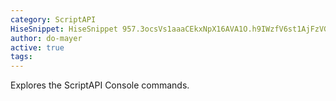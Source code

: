 ```yaml
---
category: ScriptAPI
HiseSnippet: HiseSnippet 957.3ocsVs1aaaCEkxNpX16AVA1O.h9IWzfV6st1AjFzVG6LXrlDi4rtALLTPSccDmoHEHoRrvP+Ou+AaWR4GxKdocFX9C1h2W7ny8xC8XilCVq1PhZcYYNPh9r3IkJW5IoLghLZ.I5KhOiYcfgVYpeYNyZgDRTTyu2aHp0Ajvm+7k8YRlhCaLQHuUK3vaDYB2Fqie0OHjxSYIvkhrZQ+zWMhqUmnk5BDOMi6RxY74rqfyY9vZDSht2vDgSal3XNvRhNnuNobRp9FUU7uUXESkfeQOxDrPUlOUKS7H1akbRpPlLd06skfUY7FVnYEK7UwmIRDqsugM9xfC5lLpyGQM1FdM2Bd892f2NfTTMHEWAo6GOgaD4tMd734SiGovlyLFR60gx4EYCD1bIqrewrY.Vzn3nHjjqJBowyaFehFSU4dbFaNbpAWrtTcdV2tGRwud3Qsa29IOAeeEJmk9fTPJ0zazFYxCnNM0kBTrLVsDdb61qdJ2GcmsB1WnUtmJEp4cVU5eV3RWWCO9MNJWmkwTIVZotfxYJ5zBgzQkBmSBTjac1Cw8lEhDeIEJpuT2jBJOjDFztBaEBshJrTk1Qy.GhPzr0QulYnKnGS6cTMCknges6g89sZHsBNirCfYBEjzYAB5s8coo.5r33i6cKOuAthIw1vTvri7FYuX5uCb2ElWaLrxNk2Jhy0SbHOdUH4.SgiUFrIvnSAEOMiYlWwAv0LYgehihiZToVcUnuXCcZpHPIzLQRhm6vds0WLr4AK.dgOMLjLas9m0uQ8WsIgN0Lsg1Qbb2iDunW2t3OO5QOr8ezt0s5ou+n50QmucY767vrbm.20ZyNqyfKAlwG4rBEOz9zpy0N3BUmv1098so+SWylsSe9oaiVJQ5eWt8ROl6JwNpPu6Ppmcg0AhxEaeH+debGx4UG1pEnVMRIbWjCKWe2pTjkmVwm9oQCXNlWkXoMLtbbhQ3gSz.3ZTxsRynU7.vNG6Bnn6FAkCpbhRY5jBIyss9lWTeoCjO1RTwqOnrBWYcQ++ChdcuSQuOVHd+3wBGOc2XrwNvHxT+efwkWU74wCQAVtaC.OH9zeYeuW3Cr8+ntvgZBmwPogEnjNpuLAusjC3tqTfLHy2vOsTstqesmAl.pjvh+B+rzYu02IfN6sxIIiwM52wqNE3uL5SBVPLoB2C2B+CA3ZZOR3jQcdFEYDuiy2tT2JwudeS7a12De59l32tuI9r8MwmuuI9ce3D8+0kWW3zYUGaHjyFOLHkDEMTwvIvvzJ4uAcPqtx
author: do-mayer
active: true
tags: 
---
```

Explores the ScriptAPI Console commands. 